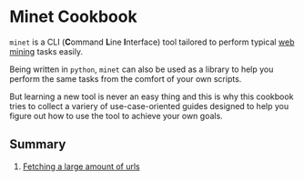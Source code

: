 # Minet Cookbook

`minet` is a CLI (**C**ommand **L**ine **I**nterface) tool tailored to perform typical [web mining](https://en.wikipedia.org/wiki/Web_mining) tasks easily.

Being written in `python`, `minet` can also be used as a library to help you perform the same tasks from the comfort of your own scripts.

But learning a new tool is never an easy thing and this is why this cookbook tries to collect a variery of use-case-oriented guides designed to help you figure out how to use the tool to achieve your own goals.

## Summary

1. [Fetching a large amount of urls](./fetch.md)
